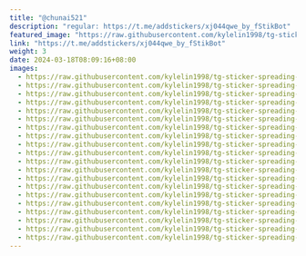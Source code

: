 ```yaml
---
title: "@chunai521"
description: "regular: https://t.me/addstickers/xj044qwe_by_fStikBot"
featured_image: "https://raw.githubusercontent.com/kylelin1998/tg-sticker-spreading-worldwide-images/main/img/6a899940-b2f9-4efd-afe8-2b0d036e3af2.jpg"
link: "https://t.me/addstickers/xj044qwe_by_fStikBot"
weight: 3
date: 2024-03-18T08:09:16+08:00
images:
  - https://raw.githubusercontent.com/kylelin1998/tg-sticker-spreading-worldwide-images/main/img/6a899940-b2f9-4efd-afe8-2b0d036e3af2.jpg
  - https://raw.githubusercontent.com/kylelin1998/tg-sticker-spreading-worldwide-images/main/img/38e9f4a5-4121-45b0-bb85-b84e730b7858.jpg
  - https://raw.githubusercontent.com/kylelin1998/tg-sticker-spreading-worldwide-images/main/img/16964d5a-43e9-498d-b25b-7eb3692cf26f.jpg
  - https://raw.githubusercontent.com/kylelin1998/tg-sticker-spreading-worldwide-images/main/img/ff3dc6ac-bf77-4f49-be3c-ba2bf2886c1f.jpg
  - https://raw.githubusercontent.com/kylelin1998/tg-sticker-spreading-worldwide-images/main/img/13014992-04ac-44b0-8f0b-c653f3dad8f9.jpg
  - https://raw.githubusercontent.com/kylelin1998/tg-sticker-spreading-worldwide-images/main/img/e8033126-6257-422d-8627-84a502eacee8.jpg
  - https://raw.githubusercontent.com/kylelin1998/tg-sticker-spreading-worldwide-images/main/img/ec572cb2-424d-471e-8091-d83bb8c0dc99.jpg
  - https://raw.githubusercontent.com/kylelin1998/tg-sticker-spreading-worldwide-images/main/img/c4836fb0-137d-4ebd-beb3-2ca6ef5d2b9d.jpg
  - https://raw.githubusercontent.com/kylelin1998/tg-sticker-spreading-worldwide-images/main/img/fcc0fcf8-e64b-4f3b-ab3b-904bfdca0883.jpg
  - https://raw.githubusercontent.com/kylelin1998/tg-sticker-spreading-worldwide-images/main/img/9ccc022e-740a-48a8-b320-f0e1ae958c07.jpg
  - https://raw.githubusercontent.com/kylelin1998/tg-sticker-spreading-worldwide-images/main/img/044edbde-f141-49b9-9f12-bc78c00d541a.jpg
  - https://raw.githubusercontent.com/kylelin1998/tg-sticker-spreading-worldwide-images/main/img/b54b2e75-1894-4e2c-b195-488b4d8827bf.jpg
  - https://raw.githubusercontent.com/kylelin1998/tg-sticker-spreading-worldwide-images/main/img/296da19e-d556-4ebf-8814-d92818e89f3c.jpg
  - https://raw.githubusercontent.com/kylelin1998/tg-sticker-spreading-worldwide-images/main/img/92bb4775-f104-4a3a-998d-02a3dbe5f5a3.jpg
  - https://raw.githubusercontent.com/kylelin1998/tg-sticker-spreading-worldwide-images/main/img/9b5883d2-d34a-4c2a-bbd1-51bf498cc1af.jpg
  - https://raw.githubusercontent.com/kylelin1998/tg-sticker-spreading-worldwide-images/main/img/fc8509de-7724-414a-8243-cced5686e5fc.jpg
  - https://raw.githubusercontent.com/kylelin1998/tg-sticker-spreading-worldwide-images/main/img/3c9e9f88-b1cc-4bb4-b01d-02c27062670b.jpg
  - https://raw.githubusercontent.com/kylelin1998/tg-sticker-spreading-worldwide-images/main/img/e98cc50a-fdc6-4c0d-bb59-2f612cadc3e0.jpg
  - https://raw.githubusercontent.com/kylelin1998/tg-sticker-spreading-worldwide-images/main/img/ed85a95f-ed2b-4274-9646-b17cc0b8ae9c.jpg
  - https://raw.githubusercontent.com/kylelin1998/tg-sticker-spreading-worldwide-images/main/img/90ceb75c-f9cf-4268-bfca-14c46e2487da.jpg
---
```

